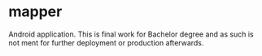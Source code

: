 # mapper
Android application. This is final work for Bachelor degree and as such is not ment for further deployment or production afterwards.
